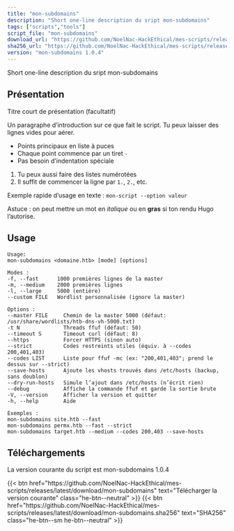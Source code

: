 ```yaml
---
title: "mon-subdomains"
description: "Short one-line description du sript mon-subdomains"
tags: ["scripts","tools"]
script_file: "mon-subdomains"
download_url: "https://github.com/NoelNac-HackEthical/mes-scripts/releases/download/r-2025-10-07-2242/mon-subdomains"
sha256_url: "https://github.com/NoelNac-HackEthical/mes-scripts/releases/download/r-2025-10-07-2242/mon-subdomains.sha256"
version: "mon-subdomains 1.0.4"
---
```


Short one-line description du sript mon-subdomains

## Présentation

Titre court de présentation (facultatif)

Un paragraphe d’introduction sur ce que fait le script.
Tu peux laisser des lignes vides pour aérer.

- Points principaux en liste à puces
- Chaque point commence par un tiret `-`
- Pas besoin d’indentation spéciale

1. Tu peux aussi faire des listes numérotées
2. Il suffit de commencer la ligne par `1.`, `2.`, etc.

Exemple rapide d’usage en texte :
`mon-script --option valeur`

Astuce : on peut mettre un mot en *italique* ou en **gras** si ton rendu Hugo l’autorise.

## Usage

```
Usage:
mon-subdomains <domaine.htb> [mode] [options]

Modes :
-f, --fast      1000 premières lignes de la master
-m, --medium    2000 premières lignes
-l, --large     5000 (entière)
--custom FILE   Wordlist personnalisée (ignore la master)

Options :
--master FILE     Chemin de la master 5000 (défaut: /usr/share/wordlists/htb-dns-vh-5000.txt)
-t N              Threads ffuf (défaut: 50)
--timeout S       Timeout curl (défaut: 8)
--https           Forcer HTTPS (sinon auto)
--strict          Codes restreints utiles (équiv. à --codes 200,401,403)
--codes LIST      Liste pour ffuf -mc (ex: "200,401,403"; prend le dessus sur --strict)
--save-hosts      Ajoute les vhosts trouvés dans /etc/hosts (backup, sans doublon)
--dry-run-hosts   Simule l’ajout dans /etc/hosts (n’écrit rien)
--debug           Affiche la commande ffuf et garde la sortie brute
-V, --version     Afficher la version et quitter
-h, --help        Aide

Exemples :
mon-subdomains site.htb --fast
mon-subdomains permx.htb --fast --strict
mon-subdomains target.htb --medium --codes 200,403 --save-hosts
```

## Téléchargements

La version courante du script est mon-subdomains 1.0.4

<div class="dl-row">
  {{< btn href="https://github.com/NoelNac-HackEthical/mes-scripts/releases/latest/download/mon-subdomains" text="Télécharger la version courante" class="he-btn--neutral" >}}
  {{< btn href="https://github.com/NoelNac-HackEthical/mes-scripts/releases/latest/download/mon-subdomains.sha256" text="SHA256" class="he-btn--sm he-btn--neutral" >}}
</div>

